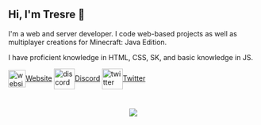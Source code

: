## Hi, I'm Tresre 👋
I'm a web and server developer. I code web-based projects as well as multiplayer creations for Minecraft: Java Edition.

I have proficient knowledge in HTML, CSS, SK, and basic knowledge in JS.

<a href="https://tresre.dev" target="_blank" rel="noopener noreferrer"><img alt="website" align="center" src="https://tresre.dev/assets/img/icon.png" style="width: 35px; height: 35px;">Website</a>
<a href="https://tresre.dev/discord" target="_blank" rel="noopener noreferrer"><img alt="discord" align="center" src="https://tresre.dev/assets/img/discord.png" style="width: 42px; height: 42px;">Discord</a>
<a href="https://twitter.com/tresreee" target="_blank" rel="noopener noreferrer"><img alt="twitter" align="center" src="https://tresre.dev/assets/img/twitter.png" style="width: 42px; height: 42px;">Twitter</a>
#

<p align="center" style="text-align: center; margin: auto; overflow: hidden; width: 240px; height: 90px; border-radius: 500px; object-fit: cover;"><img scrolling="no" src="https://lanyard.cnrad.dev/api/225399479790993408?borderRadius=0px&idleMessage=Developing%20Something...&hideStatus=true" frameborder="0"></img></p>
